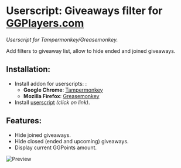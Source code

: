 # Userscript: Giveaways filter for [GGPlayers.com](https://ggplayers.com/)
*Userscript for Tampermonkey/Greasemonkey.*

Add filters to giveaway list, allow to hide ended and joined giveaways.

## Installation:
* Install addon for userscripts: :
    * **Google Chrome**: [Tampermonkey](https://chrome.google.com/webstore/detail/tampermonkey/dhdgffkkebhmkfjojejmpbldmpobfkfo)
    * **Mozilla Firefox**: [Greasemonkey](https://addons.mozilla.org/ru/firefox/addon/greasemonkey/)
* Install [userscript](https://github.com/Xeloses/ggp-giveaways-filter/raw/master/ggp-giveaways-filter.user.js) *(click on link)*.

## Features:
* Hide joined giveaways.
* Hide closed (ended and upcoming) giveaways.
* Display current GGPoints amount.

![Preview](https://raw.github.com/Xeloses/ggp-giveaways-filter/master/preview.jpg) 
